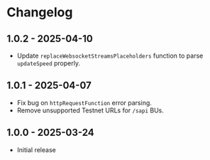 # Changelog

## 1.0.2 - 2025-04-10

- Update `replaceWebsocketStreamsPlaceholders` function to parse `updateSpeed` properly.

## 1.0.1 - 2025-04-07

- Fix bug on `httpRequestFunction` error parsing.
- Remove unsupported Testnet URLs for `/sapi` BUs.

## 1.0.0 - 2025-03-24

- Initial release
